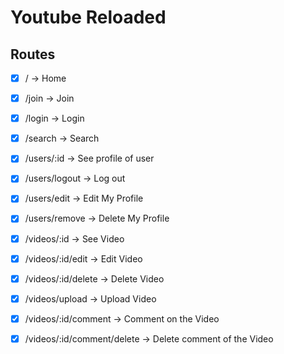 # Youtube Reloaded

## Routes

- [x] /  -> Home
- [x] /join -> Join
- [x] /login -> Login
- [x] /search -> Search

- [x] /users/:id -> See profile of user
- [x] /users/logout -> Log out 
- [x] /users/edit -> Edit My Profile
- [x] /users/remove -> Delete My Profile

- [x] /videos/:id -> See Video
- [x] /videos/:id/edit -> Edit Video
- [x] /videos/:id/delete -> Delete Video
- [x] /videos/upload -> Upload Video
- [x] /videos/:id/comment -> Comment on the Video
- [x] /videos/:id/comment/delete -> Delete comment of the Video